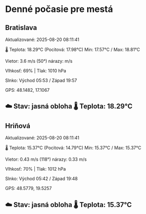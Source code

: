 ﻿# Denné počasie pre mestá

## Bratislava
Aktualizované: 2025-08-20 08:11:41

🌡️ Teplota: 18.29°C 
(Pocitová: 17.98°C)
Min: 17.57°C / Max: 18.81°C

Vietor: 3.6 m/s    (50°) 
nárazy:  m/s

Vlhkosť: 69% | Tlak: 1010 hPa

Slnko: Východ 05:53 / Západ 19:57

GPS: 48.1482, 17.1067

☁️ Stav: jasná obloha        🌡️ Teplota: 18.29°C
---

## Hriňová
Aktualizované: 2025-08-20 08:11:41

🌡️ Teplota: 15.37°C 
(Pocitová: 14.79°C)
Min: 15.37°C / Max: 15.37°C

Vietor: 0.43 m/s (118°)
nárazy: 0.33 m/s

Vlhkosť: 70% | Tlak: 1012 hPa

Slnko: Východ 05:42 / Západ 19:48

GPS: 48.5779, 19.5257

☁️ Stav: jasná obloha        🌡️ Teplota: 15.37°C
---
